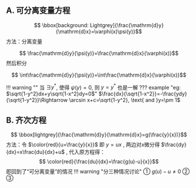 ## A. 可分离变量方程
$$
\bbox[background: Lightgrey]{\frac{\mathrm{d}y}{\mathrm{d}x}=\varphi(x)\psi(y)}$$
方法：分离变量

$$
\frac{\mathrm{d}y}{\psi(y)}=\frac{\mathrm{d}x}{\varphi(x)}$$
然后积分  

$$
\int\frac{\mathrm{d}y}{\psi(y)}=\int\frac{\mathrm{d}x}{\varphi(x)}$$

!!! warning ""
    当 $\exists y^*$, 使得 $\psi(y)=0$, 则 $y=y^*$ 也是一解
??? example "eg: $\sqrt{1-y^2}dx+y\sqrt{1-x^2}dy=0$"
    $\frac{dx}{\sqrt{1-x^2}}=-\frac{ydy}{\sqrt{1-y^2}}\Rightarrow \arcsin x+c=\sqrt{1-y^2}, \text{ and }y=\pm 1$
## B. 齐次方程
$$
\bbox[lightgrey]{\frac{\mathrm{d}y}{\mathrm{d}x}=g(\frac{y}{x})}$$
方法：令 $\color{red}{u=\frac{y}{x}}$ 即 $y=ux$ , 两边对$x$微分得 $\frac{dy}{dx}=x\frac{du}{dx}+u$ , 代入原方程得：
$$
\color{red}{\frac{du}{dx}=\frac{g(u)-u}{x}}$$
即回到了“可分离变量”的情况
!!! warning "分三种情况讨论"
    ① $g(u)-u\neq0$ ② ③

    
